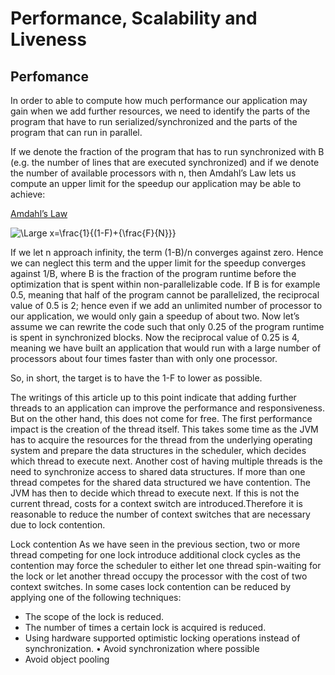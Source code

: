 # Performance, Scalability and Liveness

## Perfomance 

In order to able to compute how much performance our application may gain when we add further resources, we need to identify the parts of the program that have to run serialized/synchronized and the parts of the program that can run in parallel.

If we denote the fraction of the program that has to run synchronized with B (e.g. the number of lines that are executed synchronized) and if we denote the number of available processors with n, then Amdahl’s Law lets us compute an upper limit for the speedup our application may be able to achieve:

[Amdahl’s Law](https://it.wikipedia.org/wiki/Legge_di_Amdahl)

![\Large x=\frac{1}{(1-F)+{\frac{F}{N}}}](https://latex.codecogs.com/svg.latex?\Large&space;x=\frac{1}{(1-F)+{\frac{F}{N}}}) 

If we let n approach infinity, the term (1-B)/n converges against zero. Hence we can neglect this term and the upper limit for the speedup converges against 1/B, where B is the fraction of the program runtime before the optimization that is spent within non-parallelizable code. If B is for example 0.5, meaning that half of the program cannot be parallelized, the reciprocal value of 0.5 is 2; hence even if we add an unlimited number of processor to our application, we would only gain a speedup of about two. Now let’s assume we can rewrite the code such that only 0.25 of the program runtime is spent in synchronized blocks. Now the reciprocal value of 0.25 is 4, meaning we have built an application that would run with a large number of processors about four times faster than with only one processor.

So, in short, the target is to have the 1-F to lower as possible.


The writings of this article up to this point indicate that adding further threads to an application can improve the performance and responsiveness. But on the other hand, this does not come for free. The first performance impact is the creation of the thread itself. This takes some time as the JVM has to acquire the resources for the thread from the underlying operating system and prepare the data structures in the scheduler, which decides which thread to execute next.
Another cost of having multiple threads is the need to synchronize access to shared data structures. If more than one thread competes for the shared data structured we have contention. The JVM has then to decide which thread to execute next. If this is not the current thread, costs for a context switch are introduced.Therefore it is reasonable to reduce the number of context switches that are necessary due to lock contention. 

Lock contention
As we have seen in the previous section, two or more thread competing for one lock introduce additional clock cycles as the contention may force the scheduler to either let one thread spin-waiting for the lock or let another thread occupy the processor with the cost of two context switches. In some cases lock contention can be reduced by applying one of the following techniques:
- The scope of the lock is reduced.
- The number of times a certain lock is acquired is reduced.
- Using hardware supported optimistic locking operations instead of synchronization. • Avoid synchronization where possible
- Avoid object pooling
